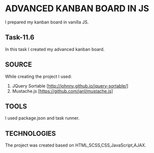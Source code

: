 # ADVANCED KANBAN BOARD IN JS

I prepared my kanban board in vanilla JS.

## Task-11.6

In this task I created my advanced kanban board.
 
## SOURCE 
While creating the project I used: 
1. JQuery Sortable [http://johnny.github.io/jquery-sortable/]
2. Mustache.js [https://github.com/janl/mustache.js]

## TOOLS 
I used package.json and task runner.

## TECHNOLOGIES 
The project was created based on HTML,SCSS,CSS,JavaScript,AJAX.
